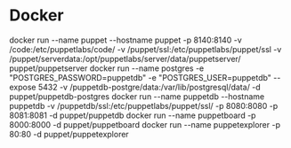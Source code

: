# Docker

docker run --name puppet --hostname puppet -p 8140:8140 -v /code:/etc/puppetlabs/code/ -v /puppet/ssl:/etc/puppetlabs/puppet/ssl -v /puppet/serverdata:/opt/puppetlabs/server/data/puppetserver/  puppet/puppetserver
docker run --name postgres -e "POSTGRES_PASSWORD=puppetdb" -e "POSTGRES_USER=puppetdb"  --expose 5432 -v /puppetdb-postgre/data:/var/lib/postgresql/data/ -d  puppet/puppetdb-postgres
docker run --name puppetdb --hostname puppetdb -v /puppetdb/ssl:/etc/puppetlabs/puppet/ssl/ -p 8080:8080 -p 8081:8081 -d  puppet/puppetdb
docker run --name puppetboard -p 8000:8000 -d  puppet/puppetboard
docker run --name puppetexplorer -p 80:80 -d  puppet/puppetexplorer
